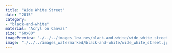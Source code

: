 ```yaml
---
title: "Wide White Street"
date: "2015"
category: 
- "black-and-white"
material: "Acryl on Canvas"
size: "60x80"
imagePreview: "./../../images_low_res/black-and-white/wide_white_street.jpg"
image: "./../../images_watermarked/black-and-white/wide_white_street.jpg"
---
```

